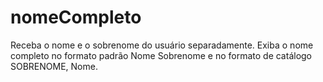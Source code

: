 # nomeCompleto
Receba o nome e o sobrenome do usuário separadamente. Exiba o nome completo no formato padrão Nome Sobrenome e no formato de catálogo SOBRENOME, Nome.
